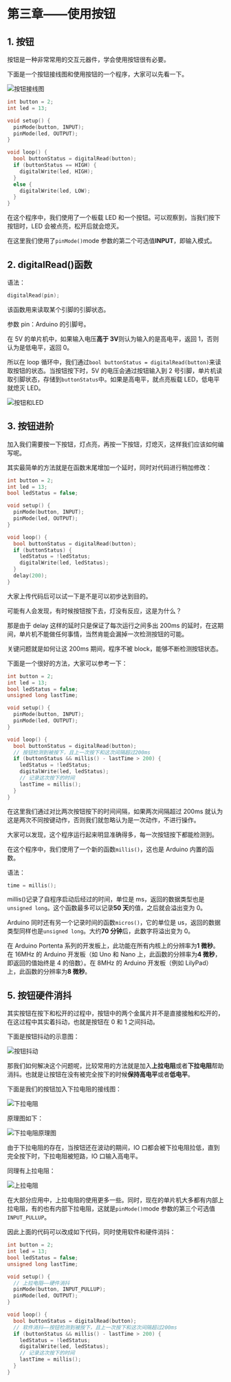 # 第三章——使用按钮

## 1. 按钮

按钮是一种非常常用的交互元器件，学会使用按钮很有必要。

下面是一个按钮接线图和使用按钮的一个程序，大家可以先看一下。

![按钮接线图](Images/3-1.png)

```cpp
int button = 2;
int led = 13;

void setup() {
  pinMode(button, INPUT);
  pinMode(led, OUTPUT);
}

void loop() {
  bool buttonStatus = digitalRead(button);
  if (buttonStatus == HIGH) {
    digitalWrite(led, HIGH);
  }
  else {
    digitalWrite(led, LOW);
  }
}
```

在这个程序中，我们使用了一个板载 LED 和一个按钮。可以观察到，当我们按下按钮时，LED 会被点亮，松开后就会熄灭。

在这里我们使用了`pinMode()`mode 参数的第二个可选值**INPUT**，即输入模式。

## 2. digitalRead()函数

语法：

```cpp
digitalRead(pin);
```

该函数用来读取某个引脚的引脚状态。

参数 pin：Arduino 的引脚号。

在 5V 的单片机中，如果输入电压**高于 3V**则认为输入的是高电平，返回 1，否则认为是低电平，返回 0。

所以在 loop 循环中，我们通过`bool buttonStatus = digitalRead(button)`来读取按钮的状态。当按钮按下时，5V 的电压会通过按钮输入到 2 号引脚，单片机读取引脚状态，存储到`buttonStatus`中。如果是高电平，就点亮板载 LED，低电平就熄灭 LED。

![按钮和LED](Images/3-2.png)

## 3. 按钮进阶

加入我们需要按一下按钮，灯点亮，再按一下按钮，灯熄灭，这样我们应该如何编写呢。

其实最简单的方法就是在函数末尾增加一个延时，同时对代码进行稍加修改：

```cpp
int button = 2;
int led = 13;
bool ledStatus = false;

void setup() {
  pinMode(button, INPUT);
  pinMode(led, OUTPUT);
}

void loop() {
  bool buttonStatus = digitalRead(button);
  if (buttonStatus) {
    ledStatus = !ledStatus;
    digitalWrite(led, ledStatus);
  }
  delay(200);
}

```

大家上传代码后可以试一下是不是可以初步达到目的。

可能有人会发现，有时候按钮按下去，灯没有反应，这是为什么？

那是由于 delay 这样的延时只是保证了每次运行之间多出 200ms 的延时，在这期间，单片机不能做任何事情，当然肯能会漏掉一次检测按钮的可能。

关键问题就是如何让这 200ms 期间，程序不被 block，能够不断检测按钮状态。

下面是一个很好的方法，大家可以参考一下：

```cpp
int button = 2;
int led = 13;
bool ledStatus = false;
unsigned long lastTime;

void setup() {
  pinMode(button, INPUT);
  pinMode(led, OUTPUT);
}

void loop() {
  bool buttonStatus = digitalRead(button);
  // 按钮检测到被按下，且上一次按下和这次间隔超过200ms
  if (buttonStatus && millis() - lastTime > 200) {
    ledStatus = !ledStatus;
    digitalWrite(led, ledStatus);
    // 记录这次按下的时间
    lastTime = millis();
  }
}
```

在这里我们通过对比两次按钮按下的时间间隔，如果两次间隔超过 200ms 就认为这是两次不同按键动作，否则我们就忽略认为是一次动作，不进行操作。

大家可以发现，这个程序运行起来明显准确得多，每一次按钮按下都能检测到。

在这个程序中，我们使用了一个新的函数`millis()`，这也是 Arduino 内置的函数。

语法：

```cpp
time = millis();
```

millis()记录了自程序启动后经过的时间，单位是 ms，返回的数据类型也是`unsigned long`。这个函数最多可以记录**50 天**的值，之后就会溢出变为 0。

Arduino 同时还有另一个记录时间的函数`micros()`，它的单位是 us，返回的数据类型同样也是`unsigned long`。大约**70 分钟**后，此数字将溢出变为 0。

在 Arduino Portenta 系列的开发板上，此功能在所有内核上的分辨率为**1 微秒**。在 16MHz 的 Arduino 开发板（如 Uno 和 Nano 上，此函数的分辨率为**4 微秒**，即返回的值始终是 4 的倍数）。在 8MHz 的 Arduino 开发板（例如 LilyPad）上，此函数的分辨率为**8 微秒**。

## 5. 按钮硬件消抖

其实按钮在按下和松开的过程中，按钮中的两个金属片并不是直接接触和松开的，在这过程中其实着抖动，也就是按钮在 0 和 1 之间抖动。

下面是按钮抖动的示意图：

![按钮抖动](Images/3-3.png)

那我们如何解决这个问题呢，比较常用的方法就是加入**上拉电阻**或者**下拉电阻**帮助消抖。也就是让按钮在没有被完全按下的时候**保持高电平**或者**低电平**。

下面是我们的按钮加入下拉电阻的接线图：

![下拉电阻](Images/3-4.png)

原理图如下：

![下拉电阻原理图](Images/3-5.png)

由于下拉电阻的存在，当按钮还在波动的期间，IO 口都会被下拉电阻拉低，直到完全按下时，下拉电阻被短路，IO 口输入高电平。

同理有上拉电阻：

![上拉电阻](Images/3-6.png)

在大部分应用中，上拉电阻的使用更多一些。同时，现在的单片机大多都有内部上拉电阻，有的也有内部下拉电阻，这就是`pinMode()`mode 参数的第三个可选值`INPUT_PULLUP`。

因此上面的代码可以改成如下代码，同时使用软件和硬件消抖：

```cpp
int button = 2;
int led = 13;
bool ledStatus = false;
unsigned long lastTime;

void setup() {
  // 上拉电阻——硬件消抖
  pinMode(button, INPUT_PULLUP);
  pinMode(led, OUTPUT);
}

void loop() {
  bool buttonStatus = digitalRead(button);
  // 软件消抖——按钮检测到被按下，且上一次按下和这次间隔超过200ms
  if (buttonStatus && millis() - lastTime > 200) {
    ledStatus = !ledStatus;
    digitalWrite(led, ledStatus);
    // 记录这次按下的时间
    lastTime = millis();
  }
}
```
